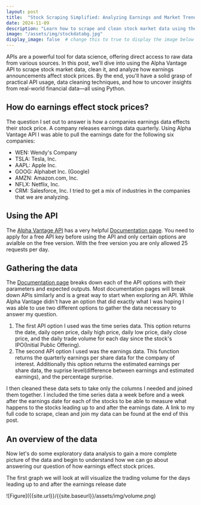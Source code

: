 ```yaml
---
layout: post
title:  "Stock Scraping Simplified: Analyzing Earnings and Market Trends with Alpha Vantage API"
date: 2024-11-09
description: "Learn how to scrape and clean stock market data using the Alpha Vantage API in Python. This hands-on guide for data science students explores the impact of earnings reports on stock prices, covering API data retrieval, preprocessing, and analysis."  
image: "/assets/img/stockdatabg.jpg"
display_image: false  # change this to true to display the image below the banner 
---
```

<p class="intro"><span class="dropcap">A</span>PIs are a powerful tool for data science, offering direct access to raw data from various sources. In this post, we’ll dive into using the Alpha Vantage API to scrape stock market data, clean it, and analyze how earnings announcements affect stock prices. By the end, you'll have a solid grasp of practical API usage, data cleaning techniques, and how to uncover insights from real-world financial data—all using Python.</p>

## How do earnings effect stock prices?
The question I set out to answer is how a companies earnings data effects their stock price. A company releases earnings data quarterly. Using Alpha Vantage API I was able to pull the earnings date for the following six companies: 
* WEN: Wendy's Company
* TSLA: Tesla, Inc.
* AAPL: Apple Inc.
* GOOG: Alphabet Inc. (Google)
* AMZN: Amazon.com, Inc.
* NFLX: Netflix, Inc.
* CRM: Salesforce, Inc.
I tried to get a mix of industries in the companies that we are analyzing.

## Using the API
The [Alpha Vantage API](https://www.alphavantage.co/) has a very helpful [Documentation page](https://www.alphavantage.co/documentation). You need to apply for a free API key before using the API and only certain options are avialble on the free version. With the free version you are only allowed 25 requests per day.

## Gathering the data
The [Documentation page](https://www.alphavantage.co/documentation) breaks down each of the API options with their parameters and expected outputs. Most documentation pages will break down APIs similarly and is a great way to start when exploring an API. While Alpha Vantage didn't have an option that did exactly what I was hoping I was able to use two different options to gather the data necessary to answer my question. 
1. The first API option I used was the time series data. This option returns the date, daily open price, daily high price, daily low price, daily close price, and the daily trade volume for each day since the stock's IPO(Initial Public Offering).
2. The second API option I used was the earnings data. This function returns the quarterly earnings per share data for the company of interest. Additionally this option returns the estimated earnings per share data, the suprise level(difference between earnings and estimated earnings), and the percentage surprise.
<p>I then cleaned these data sets to take only the columns I needed and joined them together. I included the time series data a week before and a week after the earnings date for each of the stocks to be able to measure what happens to the stocks leading up to and after the earnings date. A link to my full code to scrape, clean and join my data can be found at the end of this post.</p>

## An overview of the data
Now let's do some exploratory data analysis to gain a more complete picture of the data and begin to understand how we can go about answering our question of how earnings effect stock prices.
<p>The first graph we will look at will visualize the trading volume for the days leading up to and after the earnings release date</p>
![Figure]({{site.url}}/{{site.baseurl}}/assets/img/volume.png)